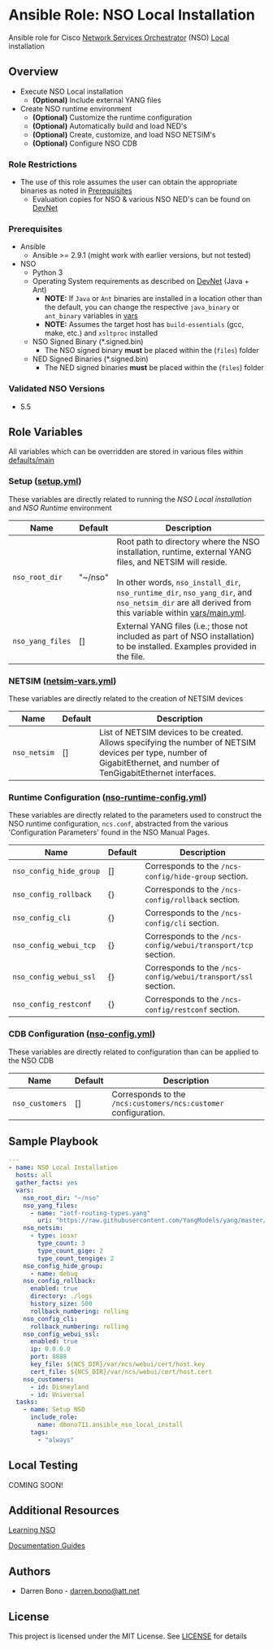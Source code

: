 # Ansible Role: NSO Local Installation

Ansible role for Cisco [Network Services Orchestrator](https://developer.cisco.com/docs/nso/#!nso-fundamentals) (NSO) [Local](https://developer.cisco.com/docs/nso/#!getting-and-installing-nso/local-vs-system-installation) installation

## Overview

* Execute NSO Local installation
  *  **(Optional)** Include external YANG files
* Create NSO runtime environment
  * **(Optional)** Customize the runtime configuration
  * **(Optional)** Automatically build and load NED's
  * **(Optional)** Create, customize, and load NSO NETSIM's
  * **(Optional)** Configure NSO CDB

### Role Restrictions

* The use of this role assumes the user can obtain the appropriate binaries as noted in [Prerequisites](#prerequisites)
  * Evaluation copies for NSO & various NSO NED's can be found on [DevNet](https://developer.cisco.com/docs/nso/#!getting-and-installing-nso/download-your-nso-free-trial-installer-and-cisco-neds)

### Prerequisites

* Ansible
  * Ansible >= 2.9.1 (might work with earlier versions, but not tested)
* NSO
  * Python 3
  * Operating System requirements as described on [DevNet](https://developer.cisco.com/docs/nso/#!getting-and-installing-nso/requirements) (Java + Ant)
    * **NOTE:** If ```Java``` or ```Ant``` binaries are installed in a location other than the default, you can change the respective ```java_binary``` or ```ant_binary``` variables in [vars](vars)
    * **NOTE:** Assumes the target host has ```build-essentials``` (gcc, make, etc.) and ```xsltproc``` installed
  * NSO Signed Binary (*.signed.bin)
    * The NSO signed binary **must** be placed within the (```files```) folder
  * NED Signed Binaries (*.signed.bin)
      * The NED signed binaries **must** be placed within the (```files```) folder

### Validated NSO Versions

* 5.5

## Role Variables

All variables which can be overridden are stored in various files within [defaults/main](defaults/main)

### Setup ([setup.yml](defaults/main/setup.yml))

These variables are directly related to running the _NSO Local installation_ and _NSO Runtime_ environment

| Name | Default | Description |
| ---- | ------- | ----------- |
| `nso_root_dir` | "~/nso" | Root path to directory where the NSO installation, runtime, external YANG files, and NETSIM will reside.<br /><br /> In other words, ```nso_install_dir```, ```nso_runtime_dir```, ```nso_yang_dir```, and ```nso_netsim_dir``` are all derived from this variable within [vars/main.yml](vars/main.yml). |
| `nso_yang_files` | [] | External YANG files (i.e.; those not included as part of NSO installation) to be installed. Examples provided in the file. |

### NETSIM ([netsim-vars.yml](defaults/main/netsim-vars.yml))

These variables are directly related to the creation of NETSIM devices

| Name | Default | Description |
| ---- | ------- | ----------- |
| `nso_netsim` | [] | List of NETSIM devices to be created. Allows specifying the number of NETSIM devices per type, number of GigabitEthernet, and number of TenGigabitEthernet interfaces. |

### Runtime Configuration ([nso-runtime-config.yml](defaults/main/nso-runtime-config.yml))

These variables are directly related to the parameters used to construct the NSO runtime configuration, `ncs.conf`, abstracted from the various 'Configuration Parameters' found in the NSO Manual Pages.

| Name | Default | Description |
| ---- | ------- | ----------- |
| `nso_config_hide_group` | [] | Corresponds to the `/ncs-config/hide-group` section. |
| `nso_config_rollback` | {} | Corresponds to the `/ncs-config/rollback` section. |
| `nso_config_cli` | {} | Corresponds to the `/ncs-config/cli` section. |
| `nso_config_webui_tcp` | {} | Corresponds to the `/ncs-config/webui/transport/tcp` section. |
| `nso_config_webui_ssl` | {} | Corresponds to the `/ncs-config/webui/transport/ssl` section. |
| `nso_config_restconf` | {} | Corresponds to the `/ncs-config/restconf` section. |

### CDB Configuration ([nso-config.yml](defaults/main/nso-config.yml))

These variables are directly related to configuration than can be applied to the NSO CDB

| Name | Default | Description |
| ---- | ------- | ----------- |
| `nso_customers` | [] | Corresponds to the `/ncs:customers/ncs:customer` configuration. |

## Sample Playbook

```yaml
---
- name: NSO Local Installation
  hosts: all
  gather_facts: yes
  vars:
    nso_root_dir: "~/nso"
    nso_yang_files:
      - name: "ietf-routing-types.yang"
        uri: "https://raw.githubusercontent.com/YangModels/yang/master/standard/ietf/RFC/ietf-routing-types%402017-12-04.yang"
    nso_netsim:
      - type: iosxr
        type_count: 3
        type_count_gige: 2
        type_count_tengige: 2
    nso_config_hide_group:
      - name: debug
    nso_config_rollback:
      enabled: true
      directory: ./logs
      history_size: 500
      rollback_numbering: rolling
    nso_config_cli:
      rollback_numbering: rolling
    nso_config_webui_ssl:
      enabled: true
      ip: 0.0.0.0
      port: 8888
      key_file: ${NCS_DIR}/var/ncs/webui/cert/host.key
      cert_file: ${NCS_DIR}/var/ncs/webui/cert/host.cert
    nso_customers:
      - id: Disneyland
      - id: Universal
  tasks:
    - name: Setup NSO
      include_role:
        name: dbono711.ansible_nso_local_install
      tags:
        - "always"
```

## Local Testing

COMING SOON!

## Additional Resources

[Learning NSO](https://developer.cisco.com/docs/nso/#!learning-nso)

[Documentation Guides](https://developer.cisco.com/docs/nso/guides/)

## Authors

* Darren Bono - [darren.bono@att.net](mailto://darren.bono@att.net)

## License

This project is licensed under the MIT License. See [LICENSE](LICENSE.md) for details

